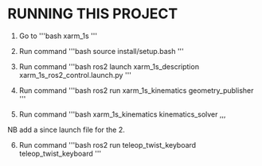 # RUNNING THIS PROJECT

1. Go to 
'''bash
xarm_1s
'''

2. Run command
'''bash
source install/setup.bash
'''

3. Run command
'''bash
ros2 launch xarm_1s_description xarm_1s_ros2_control.launch.py
'''

4. Run command
'''bash
ros2 run xarm_1s_kinematics geometry_publisher
'''

5. Run command
'''bash
xarm_1s_kinematics kinematics_solver
,,,

NB add a since launch file for the 2.

6. Run command
'''bash
ros2 run teleop_twist_keyboard teleop_twist_keyboard
'''